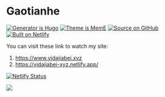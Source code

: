 # Gaotianhe

[![Generator is Hugo](https://img.shields.io/badge/Generator%20is-Hugo-ff4088?&logo=hugo)](https://github.com/gohugoio/hugo)
[![Theme is MemE](https://img.shields.io/badge/Theme%20is-MemE-2a6df4)](https://github.com/reuixiy/hugo-theme-meme)
[![Source on GitHub](https://img.shields.io/badge/Source%20on-GitHub-181717?&logo=github)](https://github.com/Gaotianhe/yidajiabei.xyz)
[![Built on Netlify](https://img.shields.io/badge/Built%20on-Netlify-00c7b7?&logo=netlify)](https://www.netlify.com/)

You can visit these link to watch my site:

1. https://www.yidajiabei.xyz
2. https://yidajiabei-xyz.netlify.app/

[![Netlify Status](https://api.netlify.com/api/v1/badges/e6eb07cb-33a4-4694-b6dc-6b675e9984c2/deploy-status)](https://app.netlify.com/sites/yidajiabei-xyz/deploys)

<a rel="license" href="http://creativecommons.org/licenses/by-nc-sa/4.0/"><img style="border-width:0" src="https://i.creativecommons.org/l/by-nc-sa/4.0/88x31.png" /></a>
